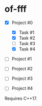 # of-fff

- [x] Project #0
    - [x] Task #1
    - [x] Task #2
    - [ ] Task #3
    - [x] Task #4

- [ ] Project #1

- [ ] Project #2

- [ ] Project #3

- [ ] Project #4

Requires C++17.
